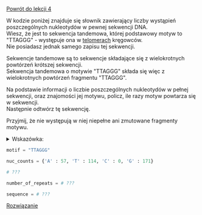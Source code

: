 [Powrót do lekcji 4](</Lekcje/4 Typy danych II.md#cwiczenia>)

W kodzie poniżej znajduje się słownik zawierający liczby wystąpień poszczególnych nukleotydów w pewnej sekwencji DNA.
<br/>Wiesz, że jest to sekwencja tandemowa, której podstawowy motyw to "TTAGGG" - występuje ona w [telomerach](<https://pl.wikipedia.org/wiki/Telomer_(genetyka)>) kręgowców.
<br/>Nie posiadasz jednak samego zapisu tej sekwencji.

Sekwencje tandemowe są to sekwencje składające się z wielokrotnych powtórzeń krótszej sekwencji.
<br/>Sekwencja tandemowa o motywie "TTAGGG" składa się więc z wielokrotnych powtórzeń fragmentu "TTAGGG".

Na podstawie informacji o liczbie poszczególnych nukleotydów w pełnej sekwencji, oraz znajomości jej motywu, policz, ile razy motyw powtarza się w sekwencji.
<br/>Następnie odtwórz tę sekwencję.

Przyjmij, że nie występują w niej niepełne ani zmutowane fragmenty motywu.

<details>
    <summary>
        Wskazówka:
    </summary>
    Dane ze słownika możesz wyciągnąć stosując formułę `value = dict[key]`, na przykład `num_A = nuc_counts['A']`.

    Mogą ci się przydać [operatory matematyczne](</Lekcje/Typy danych I.md#matematyka>)
    <br/>W tym, [powielanie stringów](</Lekcje/Typy danych I.md#string>).

    Uwaga! Zauważ, że istnieją dwa różne operatory odpowiadające za dzielenie... ;)
</details>

```py
motif = "TTAGGG"

nuc_counts = {'A' : 57, 'T' : 114, 'C' : 0, 'G' : 171}

# ???

number_of_repeats = # ???

sequence = # ???
```

[Rozwiązanie](<Pliki/4_rozw3.py>)
